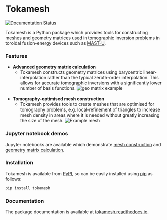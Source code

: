 
# Tokamesh

[![Documentation Status](https://readthedocs.org/projects/tokamesh/badge/?version=latest)](https://tokamesh.readthedocs.io/en/latest/?badge=latest)

Tokamesh is a Python package which provides tools for constructing meshes 
and geometry matrices used in tomographic inversion problems in toroidal
fusion-energy devices such as [MAST-U](https://ccfe.ukaea.uk/research/mast-upgrade/).

### Features
 - **Advanced geometry matrix calculation**
   - Tokamesh constructs geometry matrices using barycentric linear-interpolation rather
     than the typical zeroth-order interpolation. This allows for accurate tomographic
     inversions with a significantly lower number of basis functions.
     ![geo matrix example](https://i.imgur.com/tqElYG3.png)
     <br><br>
 - **Tomography-optimised mesh construction**
   - Tokamesh provides tools to create meshes that are optimised for tomography problems,
     e.g. local-refinement of triangles to increase mesh density in areas where it is
     needed without greatly increasing the size of the mesh.
     ![Example mesh](https://i.imgur.com/lNGVnaY.png)
 
### Jupyter notebook demos
Jupyter notebooks are available which demonstrate
[mesh construction](https://github.com/C-bowman/tokamesh/blob/main/demos/mesh_construction_demo.ipynb)
and [geometry matrix calculation](https://github.com/C-bowman/tokamesh/blob/main/demos/geometry_matrix_demo.ipynb).

### Installation
Tokamesh is available from [PyPI](https://pypi.org/project/tokamesh/), 
so can be easily installed using [pip](https://pip.pypa.io/en/stable/) as follows:
```bash
pip install tokamesh
```

### Documentation
The package documentation is available at [tokamesh.readthedocs.io](https://tokamesh.readthedocs.io/en/latest/).